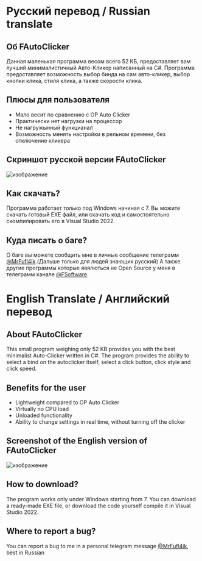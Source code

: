 # Русский перевод / Russian translate
## Об FAutoClicker
Данная маленькая программа весом всего 52 КБ, предоставляет вам лучший минималистичный Авто-Кликер написанный на C#.
Программа предоставляет возможность выбор бинда на сам авто-кликер, выбор кнопки клика, стиля клика, а также скорости клика.

## Плюсы для пользователя
+ Мало весит по сравнению с OP Auto Clicker
+ Практически нет нагрузки на процессор
+ Не нагружынный функцианал
+ Возможность менять настройки в рельном времени, без отключение кликера

## Скриншот русской версии FAutoClicker
![изображение](https://github.com/MrFufl4ik/FAutoClicker/assets/134383881/9b889b49-ecc9-4808-80de-37261ce63832)

## Как скачать?
Программа работает только под Windows начиная с 7. Вы можите скачать готовый EXE файл, или скачать код и самостоятельно
скомпилировать его в Visual Studio 2022.

## Куда писать о баге?
О баге вы можете сообщить мне в личные сообщение телеграмм [@MrFufl4ik](https://t.me/MrFufl4ik).(Дальше только для людей знающих русский) А также другие программы которые явялються не Open Source у меня в телеграмм канале [@FSoftware](https://t.me/FSoftwareProject).

# English Translate / Английский перевод
## About FAutoClicker
This small program weighing only 52 KB provides you with the best minimalist Auto-Clicker written in C#.
The program provides the ability to select a bind on the autoclicker itself, select a click button, click style and click speed.

## Benefits for the user
+ Lightweight compared to OP Auto Clicker
+ Virtually no CPU load
+ Unloaded functionality
+ Ability to change settings in real time, without turning off the clicker

## Screenshot of the English version of FAutoClicker
![изображение](https://github.com/MrFufl4ik/FAutoClicker/assets/134383881/7633701e-b878-4fd1-94cf-08b258accea2)

## How to download?
The program works only under Windows starting from 7. You can download a ready-made EXE file, or download the code yourself
compile it in Visual Studio 2022.

## Where to report a bug?
You can report a bug to me in a personal telegram message [@MrFufl4ik](https://t.me/MrFufl4ik), best in Russian
